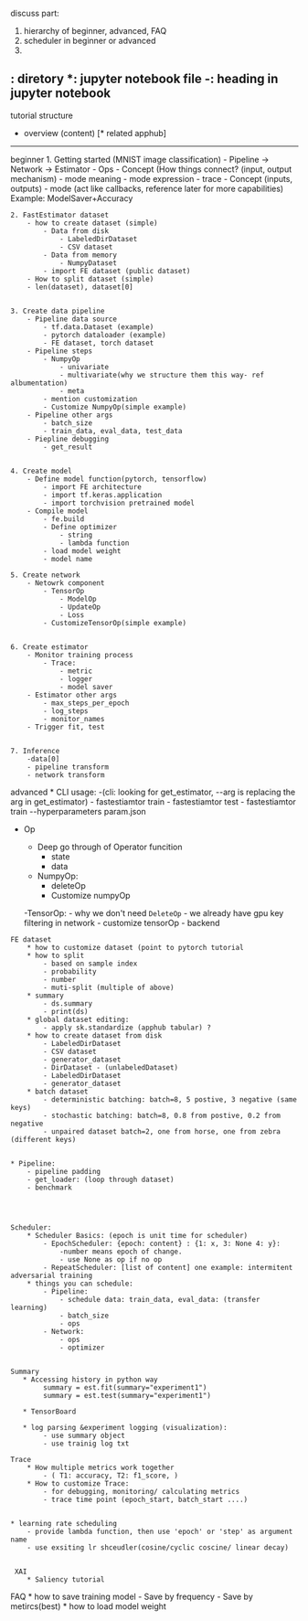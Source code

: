 discuss part:
1. hierarchy of beginner, advanced, FAQ
2. scheduler in beginner or advanced
3.
: diretory
*: jupyter notebook file
-: heading in jupyter notebook
--------------------------------------------------------------------------------------
tutorial structure
* overview
(content)
[* related apphub]
---------------------------------------------------------------------------------------
beginner
    1. Getting started (MNIST image classification)
        - Pipeline -> Network -> Estimator
        - Ops
            - Concept (How things connect? (input, output mechanism)
            - mode meaning
            - mode expression
        - trace
            - Concept (inputs, outputs)
            - mode   (act like callbacks, reference later for more capabilities)
         Example: ModelSaver+Accuracy   


    2. FastEstimator dataset
        - how to create dataset (simple)
            - Data from disk
                - LabeledDirDataset
                - CSV dataset
            - Data from memory
                - NumpyDataset
            - import FE dataset (public dataset)
        - How to split dataset (simple)
        - len(dataset), dataset[0]


    3. Create data pipeline
        - Pipeline data source
            - tf.data.Dataset (example)
            - pytorch dataloader (example)
            - FE dataset, torch dataset
        - Pipeline steps
            - NumpyOp 
                - univariate
                - multivariate(why we structure them this way- ref albumentation)
                - meta
            - mention customization
            - Customize NumpyOp(simple example)
        - Pipeline other args
            - batch_size
            - train_data, eval_data, test_data
        - Piepline debugging
            - get_result


    4. Create model
        - Define model function(pytorch, tensorflow)
            - import FE architecture
            - import tf.keras.application
            - import torchvision pretrained model
        - Compile model
            - fe.build
            - Define optimizer
                - string
                - lambda function
            - load model weight
            - model name

    5. Create network
        - Netowrk component
            - TensorOp
                - ModelOp
                - UpdateOp
                - Loss
            - CustomizeTensorOp(simple example)


    6. Create estimator
        - Monitor training process
            - Trace:
                - metric
                - logger
                - model saver
        - Estimator other args
            - max_steps_per_epoch
            - log_steps
            - monitor_names
        - Trigger fit, test


    7. Inference
        -data[0]
        - pipeline transform
        - network transform



advanced
    * CLI usage:
        -(cli: looking for get_estimator,  --arg is replacing the arg in get_estimator)
        - fastestiamtor train
        - fastestiamtor test
        - fastestiamtor train --hyperparameters param.json

   * Op
        - Deep go through of Operator funcition
            - state
            - data
        - NumpyOp:
            - deleteOp
            - Customize numpyOp

        -TensorOp:
            - why we don't need `DeleteOp` - we already have gpu key filtering in network
           - customize tensorOp
           - backend


    FE dataset
        * how to customize dataset (point to pytorch tutorial
        * how to split
            - based on sample index
            - probability
            - number
            - muti-split (multiple of above)
        * summary
            - ds.summary
            - print(ds)
        * global dataset editing:
            - apply sk.standardize (apphub tabular) ?
        * how to create dataset from disk
            - LabeledDirDataset
            - CSV dataset
            - generator_dataset
            - DirDataset - (unlabeledDataset)
            - LabeledDirDataset
            - generator_dataset
        * batch dataset
            - deterministic batching: batch=8, 5 postive, 3 negative (same keys)
            - stochastic batching: batch=8, 0.8 from postive, 0.2 from negative
            - unpaired dataset batch=2, one from horse, one from zebra (different keys)


    * Pipeline:
        - pipeline padding
        - get_loader: (loop through dataset)
        - benchmark
    



    Scheduler:
        * Scheduler Basics: (epoch is unit time for scheduler)
            - EpochScheduler: {epoch: content} : {1: x, 3: None 4: y}:
                -number means epoch of change.
                - use None as op if no op
            - RepeatScheduler: [list of content] one example: intermitent adversarial training
        * things you can schedule:
            - Pipeline:
                - schedule data: train_data, eval_data: (transfer learning)
                - batch_size
                - ops
            - Network:
                - ops
                - optimizer


    Summary
       * Accessing history in python way
            summary = est.fit(summary="experiment1")
            summary = est.test(summary="experiment1")

       * TensorBoard
        
       * log parsing &experiment logging (visualization):
            - use summary object
            - use trainig log txt

    Trace
        * How multiple metrics work together
            - ( T1: accuracy, T2: f1_score, )
        * How to customize Trace:
            - for debugging, monitoring/ calculating metrics
            - trace time point (epoch_start, batch_start ....)


    * learning rate scheduling
        - provide lambda function, then use 'epoch' or 'step' as argument name
        - use exsiting lr shceudler(cosine/cyclic coscine/ linear decay)


     XAI
        * Saliency tutorial


FAQ
    * how to save training model
        - Save by frequency
        - Save by metircs(best)
    * how to load model weight